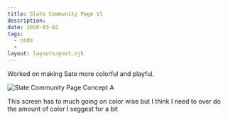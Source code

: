 ```yaml
---
title: Slate Community Page V1
description:
date: 2020-03-02
tags:
  - code
  -
layout: layouts/post.njk
---
```


Worked on making Sate more colorful and playful.

![Slate Community Page Concept A](https://slate.textile.io/ipfs/bafkreihz5mi2v5j5rszu7qlqg23xnt23gkn7xtjaorsqy4tqfgifl33itm)

This screen has to much going on color wise but I think I need to over do the amount of color I seggest for a bit
